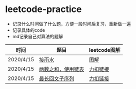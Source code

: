 # leetcode-practice
- 记录什么时间做了什么题，方便一段时间后复习，重新做一遍
- 记录具体的code
- md记录自己对算法的题解

| 时间      | 题目                                                         | leetcode图解                                                 |
| --------- | ------------------------------------------------------------ | ------------------------------------------------------------ |
| 2020/4/15 | [接雨水](./src/com/me/leetcode/solution/CatchRains.java)     | [图解](https://leetcode-cn.com/problems/trapping-rain-water/solution/xiang-xi-tong-su-de-si-lu-fen-xi-duo-jie-fa-by-w-8/) |
| 2020/4/15 | [两数之和，使用链表](./src/com/me/leetcode/linkedlist/ListNode.java) | [力扣链接](https://leetcode-cn.com/problems/add-two-numbers/) |
| 2020/4/15 | [最长回文子序列](./src/com/me/leetcode/solution/Palindrome.java) | [力扣链接](https://leetcode-cn.com/problems/longest-palindromic-substring/) |




